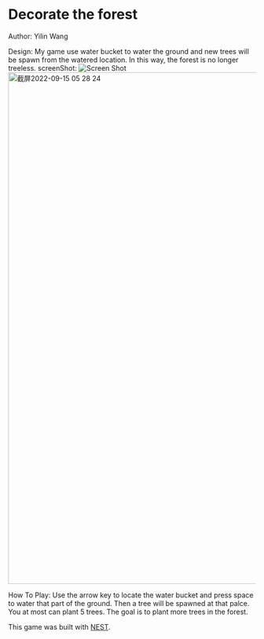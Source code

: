 # Decorate the forest

Author: Yilin Wang

Design: My game use water bucket to water the ground and new trees will be spawn from the watered location. In this way, the forest is no longer treeless. 
screenShot: 
![Screen Shot](screenshot.png)<img width="1043" alt="截屏2022-09-15 05 28 24" src="https://user-images.githubusercontent.com/72194580/190264595-87d78da6-468d-4ed8-ad79-94d6a5fa6736.png">


How To Play: Use the arrow key to locate the water bucket and press space to water that part of the ground. Then a tree will be spawned at that palce. You at most can plant 5 trees. The goal is to plant more trees in the forest. 


This game was built with [NEST](NEST.md).
